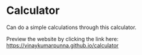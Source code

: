 # Calculator
Can do a simple calculations through this calculator.

Preview the website by clicking the link here:
https://vinaykumarpunna.github.io/calculator
